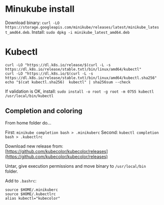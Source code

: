# Minukube install

Download binary: `curl -LO https://storage.googleapis.com/minikube/releases/latest/minikube_latest_amd64.deb`. 
Install: `sudo dpkg -i minikube_latest_amd64.deb`

# Kubectl

```
curl -LO "https://dl.k8s.io/release/$(curl -L -s https://dl.k8s.io/release/stable.txt)/bin/linux/amd64/kubectl"
curl -LO "https://dl.k8s.io/$(curl -L -s https://dl.k8s.io/release/stable.txt)/bin/linux/amd64/kubectl.sha256"
echo "$(cat kubectl.sha256)  kubectl" | sha256sum --check
```

If validation is OK, install:
`sudo install -o root -g root -m 0755 kubectl /usr/local/bin/kubectl`

## Completion and coloring

From home folder do...

First: `minikube completion bash > .minikuberc`
Second: `kubectl completion bash > .kubectlrc`

Download new release from: [https://github.com/kubecolor/kubecolor/releases](https://github.com/kubecolor/kubecolor/releases)

Untar, give execution permissions and move binary to `/usr/local/bin` folder.

Add to `.bashrc`:

```
source $HOME/.minikuberc
source $HOME/.kubectlrc
alias kubectl="kubecolor"
```
